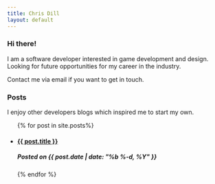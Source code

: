 ```yaml
---
title: Chris Dill
layout: default
---
```


### **Hi there!**
I am a software developer interested in game development and design. Looking for future opportunities for my career in the industry.

Contact me via email if you want to get in touch.

### **Posts**
I enjoy other developers blogs which inspired me to start my own.

<ul>
  {% for post in site.posts%}
  <li>
    <h4><a href="{{ post.url | prepend: site.baseurl }}">{{ post.title }}</a></h4>
  </li>
  <h5 class="posted">Posted on {{ post.date | date: "%b %-d, %Y" }}</h5>
  {% endfor %}
</ul>
